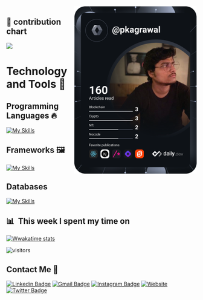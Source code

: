 
 <a href="https://api.daily.dev/get?r=omBratteng" target="_blank">
    <img
      width="324"
      align="right"
      src="https://github.com/IMPranshu/IMPranshu/blob/main/devcard.svg"
    />
  </a>




## 👐 contribution chart

<img src="http://github-readme-streak-stats.herokuapp.com?user=IMPranshu&theme=github-dark-blue&hide_border=true&stroke=00000000">

# Technology and Tools 🔧
## Programming Languages 🔥
[![My Skills](https://skills.thijs.gg/icons?i=javascript,nodejs,python,java,cpp,flutter,md&theme=light)](https://skills.thijs.gg)

## Frameworks 🖼️
[![My Skills](https://skills.thijs.gg/icons?i=threejs,react,tailwind,vite,dart&theme=light)](https://skills.thijs.gg)

 
 ## Databases
[![My Skills](https://skills.thijs.gg/icons?i=mongodb,mysql,postgres&theme=light)](https://skills.thijs.gg)

## 📊 &nbsp;**This week I spent my time on**

[![Wwakatime stats](https://github-readme-stats-taupe-two.vercel.app/api/wakatime?username=IMPranshu&hide_title=true&hide_border=true&langs_count=5&bg_color=00000000&text_color=fff)](https://wakatime.com/@IMPranshu)

![visitors](https://visitor-badge.laobi.icu/badge?page_id=IMPranshu.IMPranshu)

##  Contact Me :speech_balloon:

[![Linkedin Badge](https://img.shields.io/badge/-@Pranshu-blue?style=flat-square&logo=Linkedin&logoColor=white&link=https://www.linkedin.com/in/pranshu-kumar-agrawal-74988152/)](https://www.linkedin.com/in/pranshu-kumar-agrawal-74988152/) [![Gmail Badge](https://img.shields.io/badge/-pranshukumar1999@gmail.com-c14438?style=flat-square&logo=Gmail&logoColor=white&link=mailto:pranshukumar1999@gmail.com)](mailto:) [![Instagram Badge](https://img.shields.io/badge/-@Pranshu-e4405f?style=flat-square&labelColor=f94877&logo=instagram&logoColor=white&link=https:https://www.instagram.com/pkknowsnothing/)](https://www.instagram.com/pkknowsnothing/) <a href="https://pkknowsnothing.com/"><img alt="Website" src="https://img.shields.io/badge/pkknowsnothing.com-red?style=flat-square&logo=google-chrome"></a>
  [![Twitter Badge](https://img.shields.io/badge/-@Pranshu-blue?style=flat-square&logo=Twitter&logoColor=white&link=https://twitter.com/pkknowsnothing/)](https://twitter.com/pkknowsnothing/)
 
